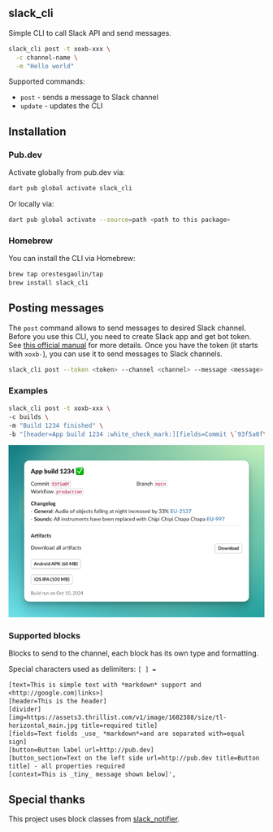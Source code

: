 ## slack_cli

Simple CLI to call Slack API and send messages.

```sh
slack_cli post -t xoxb-xxx \
  -c channel-name \
  -m "Hello world"
```

Supported commands:

- `post` - sends a message to Slack channel
- `update` - updates the CLI

## Installation

### Pub.dev

Activate globally from pub.dev via:

```sh
dart pub global activate slack_cli
```

Or locally via:

```sh
dart pub global activate --source=path <path to this package>
```

### Homebrew

You can install the CLI via Homebrew:

```sh
brew tap orestesgaolin/tap
brew install slack_cli
```

## Posting messages

The `post` command allows to send messages to desired Slack channel. Before you use this CLI, you need to create Slack app and get bot token. See [this official manual](https://api.slack.com/quickstart) for more details. Once you have the token (it starts with `xoxb-`), you can use it to send messages to Slack channels.

```sh
slack_cli post --token <token> --channel <channel> --message <message> --blocks <blocks>
```

### Examples

```sh
slack_cli post -t xoxb-xxx \
-c builds \
-m "Build 1234 finished" \
-b "[header=App build 1234 :white_check_mark:][fields=Commit \`93f5a0f\`=Branch \`main\`=Workflow \`production\`][text=*Changelog*\n - *General*: Audio of objects falling at night increased by 33% <https://pub.dev|EU-2137>\n - *Sounds*: All instruments have been replaced with Chipi Chipi Chapa Chapa <https://pub.dev|EU-997>][divider][text=*Artifacts*][button_section=Download all artifacts url=http://pub.dev title=Download][button=Android APK (60 MB) url=http://pub.dev][button=iOS IPA (100 MB) url=http://pub.dev][context=Build run on Oct 10, 2024]"
```

![](example/screenshots/slack_cli_output.png)

### Supported blocks

Blocks to send to the channel, each block has its own type and formatting.

Special characters used as delimiters: `[ ] =`

```
[text=This is simple text with *markdown* support and <http://google.com|links>]
[header=This is the header]
[divider]
[img=https://assets3.thrillist.com/v1/image/1682388/size/tl-horizontal_main.jpg title=required title]
[fields=Text fields _use_ *markdown*=and are separated with=equal sign]
[button=Button label url=http://pub.dev]
[button_section=Text on the left side url=http://pub.dev title=Button title] - all properties required
[context=This is _tiny_ message shown below]',
```

## Special thanks

This project uses block classes from [slack_notifier](https://pub.dev/packages/slack_notifier).

